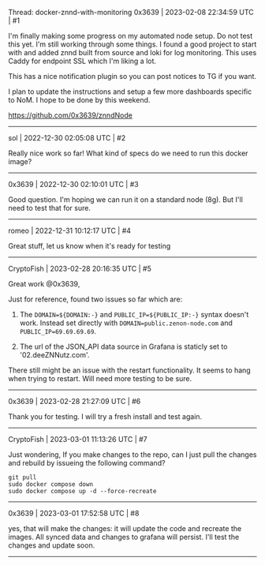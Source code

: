 Thread: docker-znnd-with-monitoring
0x3639 | 2023-02-08 22:34:59 UTC | #1

I'm finally making some progress on my automated node setup.  Do not test this yet.  I'm still working through some things.  I found a good project to start with and added znnd built from source and loki for log monitoring.  This uses Caddy for endpoint SSL which I'm liking a lot.  

This has a nice notification plugin so you can post notices to TG if you want.  

I plan to update the instructions and setup a few more dashboards specific to NoM.   I hope to be done by this weekend.   

https://github.com/0x3639/znndNode

-------------------------

sol | 2022-12-30 02:05:08 UTC | #2

Really nice work so far! What kind of specs do we need to run this docker image?

-------------------------

0x3639 | 2022-12-30 02:10:01 UTC | #3

Good question.  I'm hoping we can run it on a standard node (8g). But I'll need to test that for sure.

-------------------------

romeo | 2022-12-31 10:12:17 UTC | #4

Great stuff, let us know when it's ready for testing

-------------------------

CryptoFish | 2023-02-28 20:16:35 UTC | #5

Great work @0x3639, 

Just for reference, found two issues so far which are:

1. The `DOMAIN=${DOMAIN:-}` and `PUBLIC_IP=${PUBLIC_IP:-}` syntax doesn't work. Instead set directly with `DOMAIN=public.zenon-node.com` and `PUBLIC_IP=69.69.69.69`.

2. The url of the JSON_API data source in Grafana is staticly set to '02.deeZNNutz.com'.

There still might be an issue with the restart functionality. It seems to hang when trying to restart. Will need more testing to be sure.

-------------------------

0x3639 | 2023-02-28 21:27:09 UTC | #6

Thank you for testing.  I will try a fresh install and test again.

-------------------------

CryptoFish | 2023-03-01 11:13:26 UTC | #7

Just wondering, If you make changes to the repo, can I just pull the changes and rebuild by issueing the following command?

```
git pull
sudo docker compose down
sudo docker compose up -d --force-recreate
```

-------------------------

0x3639 | 2023-03-01 17:52:58 UTC | #8

yes, that will make the changes:  it will update the code and recreate the images.  All synced data and changes to grafana will persist.  I'll test the changes and update soon.

-------------------------

